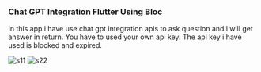 ### Chat GPT Integration Flutter Using Bloc

In this app i have use chat gpt integration apis to ask question and i will get answer in return. You have to used your own api key. The api key i have used is blocked and expired. 

![s11](https://github.com/eshanz7/Chat-Gpt-Integration-using-Flutter-Bloc-MVVM-Clean-Code-Architecture/assets/134164203/90b54a1e-b8c1-492e-ace6-e814a799d1c7)
![s22](https://github.com/eshanz7/Chat-Gpt-Integration-using-Flutter-Bloc-MVVM-Clean-Code-Architecture/assets/134164203/67db216e-3f36-40af-a664-cd88dc379c47)
